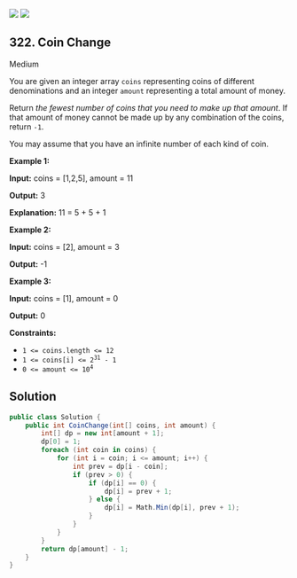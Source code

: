 [![](https://img.shields.io/github/stars/LeetCode-in-Net/LeetCode-in-Net?label=Stars&style=flat-square)](https://github.com/LeetCode-in-Net/LeetCode-in-Net)
[![](https://img.shields.io/github/forks/LeetCode-in-Net/LeetCode-in-Net?label=Fork%20me%20on%20GitHub%20&style=flat-square)](https://github.com/LeetCode-in-Net/LeetCode-in-Net/fork)

## 322\. Coin Change

Medium

You are given an integer array `coins` representing coins of different denominations and an integer `amount` representing a total amount of money.

Return _the fewest number of coins that you need to make up that amount_. If that amount of money cannot be made up by any combination of the coins, return `-1`.

You may assume that you have an infinite number of each kind of coin.

**Example 1:**

**Input:** coins = [1,2,5], amount = 11

**Output:** 3

**Explanation:** 11 = 5 + 5 + 1 

**Example 2:**

**Input:** coins = [2], amount = 3

**Output:** -1 

**Example 3:**

**Input:** coins = [1], amount = 0

**Output:** 0 

**Constraints:**

*   `1 <= coins.length <= 12`
*   <code>1 <= coins[i] <= 2<sup>31</sup> - 1</code>
*   <code>0 <= amount <= 10<sup>4</sup></code>

## Solution

```csharp
public class Solution {
    public int CoinChange(int[] coins, int amount) {
        int[] dp = new int[amount + 1];
        dp[0] = 1;
        foreach (int coin in coins) {
            for (int i = coin; i <= amount; i++) {
                int prev = dp[i - coin];
                if (prev > 0) {
                    if (dp[i] == 0) {
                        dp[i] = prev + 1;
                    } else {
                        dp[i] = Math.Min(dp[i], prev + 1);
                    }
                }
            }
        }
        return dp[amount] - 1;
    }
}
```